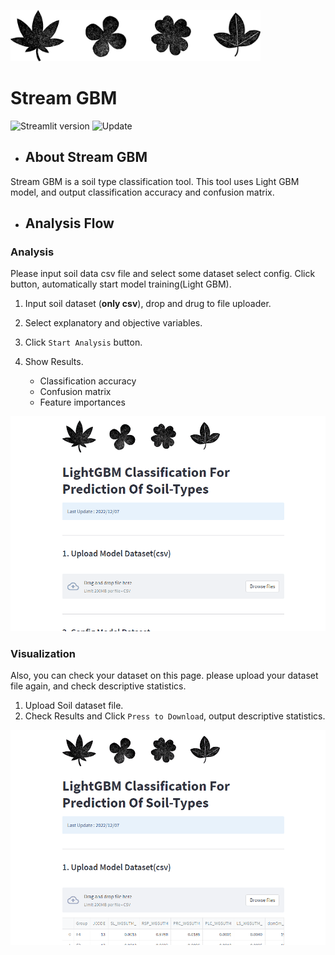 <img src="./img_sample/plants_icon.png" width="400px"><br>
# Stream GBM
![Streamlit version](https://img.shields.io/badge/Streamlit-v1.14.1-orange)
![Update](https://img.shields.io/badge/Update-2022/12/21.1-blue)

- ##  About Stream GBM
Stream GBM is a soil type classification tool. 
This tool uses Light GBM model, and output classification accuracy and confusion matrix.<br>

- ##  Analysis Flow<br>

### Analysis
Please input soil data csv file and select some dataset select config.
Click button, automatically start model training(Light GBM).

1. Input soil dataset (__only csv__), drop and drug to file uploader.<br>
2. Select explanatory and objective variables.<br>
3. Click `Start Analysis` button.<br>
4. Show Results.<br>

    - Classification accuracy<br>
    - Confusion matrix<br>
    - Feature importances<br>

<img src="https://github.com/shosuke-13/Stream-GBM/blob/a34b57e5ad72a0f02343762b3b4713cb82af1016/demo/demo_analysis.gif" width="750">

### Visualization
Also, you can check your dataset on this page.
please upload your dataset file again, and check descriptive statistics.<br>

1. Upload Soil dataset file.<br>
2. Check Results and Click `Press to Download`, output descriptive statistics.<br>

<img src="https://github.com/shosuke-13/Stream-GBM/blob/a34b57e5ad72a0f02343762b3b4713cb82af1016/demo/demo_visualization.gif" width="750">
